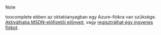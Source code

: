 > [!NOTE]
> toocomplete ebben az oktatóanyagban egy Azure-fiókra van szüksége. [Aktiválhatja MSDN-előfizetői előnyeit](https://azure.microsoft.com/pricing/member-offers/msdn-benefits-details/?WT.mc_id=A85619ABF), vagy [regisztrálhat egy ingyenes fiókot](https://azure.microsoft.com/pricing/free-trial/?WT.mc_id=A85619ABF).
> 
> 

